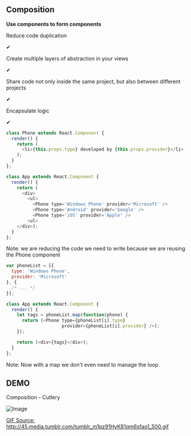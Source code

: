 ## Composition


**Use components to form components**


Reduce code duplication

✔


Create multiple layers of abstraction in your views

✔


Share code not only inside the same project, but also between different projects

✔


Encapsulate logic

✔


```js
class Phone extends React.Component {
  render() {
    return (
      <li>{this.props.type} developed by {this.props.provider}</li>
    );
  }
};
```
```js
class App extends React.Component {
  render() {
    return (
      <div>
        <ul>
          <Phone type='Windows Phone' provider='Microsoft' />
          <Phone type='Android' provider='Google' />
          <Phone type='iOS' provider='Apple' />
        <ul>
    </div>);
  }
};
```

Note: we are reducing the code we need to write because we are reusing the Phone component


```js
var phoneList = [{
  type: 'Windows Phone',
  provider: 'Microsoft'
}, {
  /* ... */
}];
```
```js
class App extends React.Component {
  render() {
    let tags = phoneList.map(function(phone) {
      return (<Phone type={phoneList[i].type}
                     provider={phoneList[i].provider} />);
    });

    return (<div>{tags}</div>);
  }
};
```

Note: Now with a map we don't even need to manage the loop


## DEMO
Composition - Cutlery

![Image](http://45.media.tumblr.com/tumblr_m1pz91HyK81qm6sfao1_500.gif)

<a href="http://45.media.tumblr.com/tumblr_m1pz91HyK81qm6sfao1_500.gif" class="refs">GIF Source: http://45.media.tumblr.com/tumblr_m1pz91HyK81qm6sfao1_500.gif</a>
